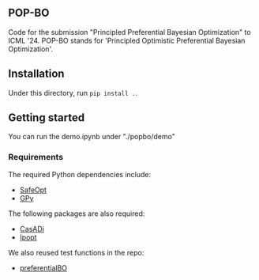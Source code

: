 ## POP-BO
Code for the submission "Principled Preferential Bayesian Optimization" to ICML '24.
POP-BO stands for 'Principled Optimistic Preferential Bayesian Optimization'. 

## Installation
Under this directory, run `pip install .`. 

## Getting started
You can run the demo.ipynb under
"./popbo/demo"

### Requirements
The required Python dependencies include:
* [SafeOpt](https://github.com/befelix/SafeOpt)
* [GPy](https://github.com/SheffieldML/GPy)

The following packages are also required:
* [CasADi](https://web.casadi.org/)
* [Ipopt](https://coin-or.github.io/Ipopt/)

We also reused test functions in the repo:
* [preferentialBO](https://github.com/CyberAgentAILab/preferentialBO)
